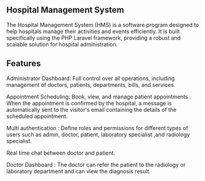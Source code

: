 ## Hospital Management System
The Hospital Management System (HMS) is a software program designed to help hospitals manage their activities and events efficiently. It is built specifically using the PHP Laravel framework, providing a robust and scalable solution for hospital administration.

## Features

Administrator Dashboard: Full control over all operations, including management of doctors, patients, departments, bills, and services.

Appointment Scheduling: Book, view, and manage patient appointments . When the appointment is confirmed by the hospital, a message is automatically sent to the visitor's email containing the details of the scheduled appointment.

Multi authentication : Define roles and permissions for different types of users such as admin, doctor, patient, laboratory specialist ,and radiology specialist.

Real time chat between doctor and patient.

Doctor Dashboard : The doctor can refer the patient to the radiology or laboratory department and can view the diagnosis result.

